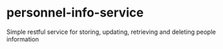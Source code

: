 # personnel-info-service
Simple restful service for storing, updating, retrieving and deleting people information
